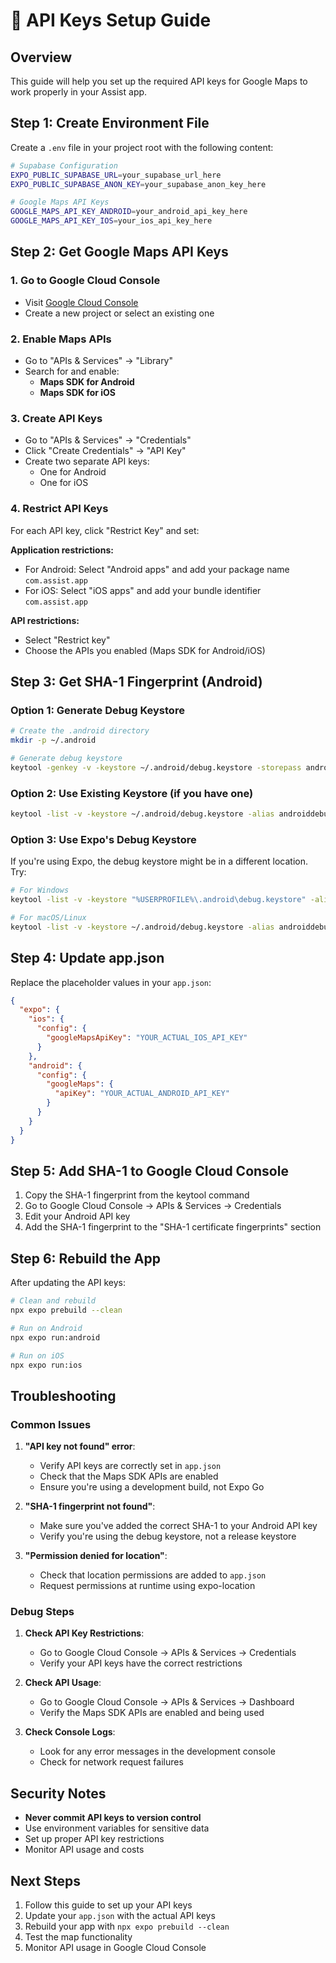 # 🔑 API Keys Setup Guide

## Overview

This guide will help you set up the required API keys for Google Maps to work properly in your Assist app.

## Step 1: Create Environment File

Create a `.env` file in your project root with the following content:

```bash
# Supabase Configuration
EXPO_PUBLIC_SUPABASE_URL=your_supabase_url_here
EXPO_PUBLIC_SUPABASE_ANON_KEY=your_supabase_anon_key_here

# Google Maps API Keys
GOOGLE_MAPS_API_KEY_ANDROID=your_android_api_key_here
GOOGLE_MAPS_API_KEY_IOS=your_ios_api_key_here
```

## Step 2: Get Google Maps API Keys

### 1. Go to Google Cloud Console

- Visit [Google Cloud Console](https://console.cloud.google.com/)
- Create a new project or select an existing one

### 2. Enable Maps APIs

- Go to "APIs & Services" → "Library"
- Search for and enable:
  - **Maps SDK for Android**
  - **Maps SDK for iOS**

### 3. Create API Keys

- Go to "APIs & Services" → "Credentials"
- Click "Create Credentials" → "API Key"
- Create two separate API keys:
  - One for Android
  - One for iOS

### 4. Restrict API Keys

For each API key, click "Restrict Key" and set:

**Application restrictions:**

- For Android: Select "Android apps" and add your package name `com.assist.app`
- For iOS: Select "iOS apps" and add your bundle identifier `com.assist.app`

**API restrictions:**

- Select "Restrict key"
- Choose the APIs you enabled (Maps SDK for Android/iOS)

## Step 3: Get SHA-1 Fingerprint (Android)

### Option 1: Generate Debug Keystore

```bash
# Create the .android directory
mkdir -p ~/.android

# Generate debug keystore
keytool -genkey -v -keystore ~/.android/debug.keystore -storepass android -alias androiddebugkey -keypass android -keyalg RSA -keysize 2048 -validity 10000 -dname "CN=Android Debug,O=Android,C=US"
```

### Option 2: Use Existing Keystore (if you have one)

```bash
keytool -list -v -keystore ~/.android/debug.keystore -alias androiddebugkey -storepass android -keypass android
```

### Option 3: Use Expo's Debug Keystore

If you're using Expo, the debug keystore might be in a different location. Try:

```bash
# For Windows
keytool -list -v -keystore "%USERPROFILE%\.android\debug.keystore" -alias androiddebugkey -storepass android -keypass android

# For macOS/Linux
keytool -list -v -keystore ~/.android/debug.keystore -alias androiddebugkey -storepass android -keypass android
```

## Step 4: Update app.json

Replace the placeholder values in your `app.json`:

```json
{
  "expo": {
    "ios": {
      "config": {
        "googleMapsApiKey": "YOUR_ACTUAL_IOS_API_KEY"
      }
    },
    "android": {
      "config": {
        "googleMaps": {
          "apiKey": "YOUR_ACTUAL_ANDROID_API_KEY"
        }
      }
    }
  }
}
```

## Step 5: Add SHA-1 to Google Cloud Console

1. Copy the SHA-1 fingerprint from the keytool command
2. Go to Google Cloud Console → APIs & Services → Credentials
3. Edit your Android API key
4. Add the SHA-1 fingerprint to the "SHA-1 certificate fingerprints" section

## Step 6: Rebuild the App

After updating the API keys:

```bash
# Clean and rebuild
npx expo prebuild --clean

# Run on Android
npx expo run:android

# Run on iOS
npx expo run:ios
```

## Troubleshooting

### Common Issues

1. **"API key not found" error**:

   - Verify API keys are correctly set in `app.json`
   - Check that the Maps SDK APIs are enabled
   - Ensure you're using a development build, not Expo Go

2. **"SHA-1 fingerprint not found"**:

   - Make sure you've added the correct SHA-1 to your Android API key
   - Verify you're using the debug keystore, not a release keystore

3. **"Permission denied for location"**:
   - Check that location permissions are added to `app.json`
   - Request permissions at runtime using expo-location

### Debug Steps

1. **Check API Key Restrictions**:

   - Go to Google Cloud Console → APIs & Services → Credentials
   - Verify your API keys have the correct restrictions

2. **Check API Usage**:

   - Go to Google Cloud Console → APIs & Services → Dashboard
   - Verify the Maps SDK APIs are enabled and being used

3. **Check Console Logs**:
   - Look for any error messages in the development console
   - Check for network request failures

## Security Notes

- **Never commit API keys to version control**
- Use environment variables for sensitive data
- Set up proper API key restrictions
- Monitor API usage and costs

## Next Steps

1. Follow this guide to set up your API keys
2. Update your `app.json` with the actual API keys
3. Rebuild your app with `npx expo prebuild --clean`
4. Test the map functionality
5. Monitor API usage in Google Cloud Console
